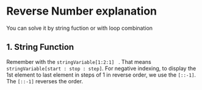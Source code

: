 # Reverse Number explanation

You can solve it by string fuction or with loop combination

## 1. String Function

Remember with the ```stringVariable[1:2:1] ``` .
That means ```stringVariable[start : stop : step]```. For negative indexing, to display the 1st element to last element in steps of 1 in reverse order, we use the ```[::-1]```. The ```[::-1]``` reverses the order.
